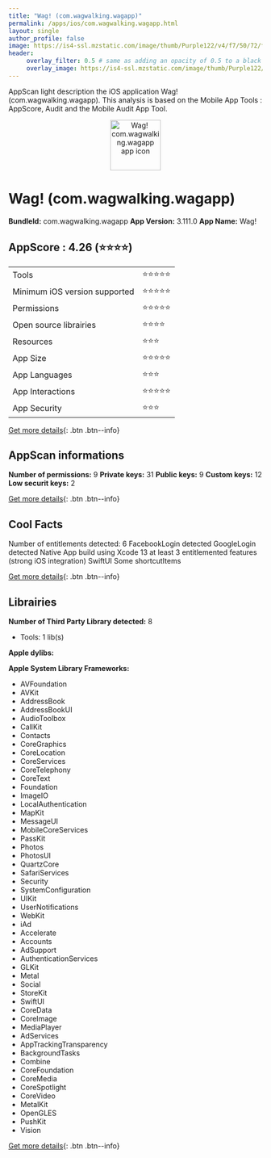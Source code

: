 ```yaml
---
title: "Wag! (com.wagwalking.wagapp)"
permalink: /apps/ios/com.wagwalking.wagapp.html
layout: single
author_profile: false
image: https://is4-ssl.mzstatic.com/image/thumb/Purple122/v4/f7/50/72/f75072a3-aa0b-0ea3-fcd6-7ba8516a3f48/AppIcon-0-1x_U007emarketing-0-4-0-85-220.png/512x512bb.jpg
header: 
     overlay_filter: 0.5 # same as adding an opacity of 0.5 to a black background
     overlay_image: https://is4-ssl.mzstatic.com/image/thumb/Purple122/v4/f7/50/72/f75072a3-aa0b-0ea3-fcd6-7ba8516a3f48/AppIcon-0-1x_U007emarketing-0-4-0-85-220.png/512x512bb.jpg
---
```

AppScan light description the iOS application Wag! (com.wagwalking.wagapp). This analysis is based on the Mobile App Tools : AppScore, Audit and the Mobile Audit App Tool.

  
  
<div style="text-align: center;"><img src="https://is4-ssl.mzstatic.com/image/thumb/Purple122/v4/f7/50/72/f75072a3-aa0b-0ea3-fcd6-7ba8516a3f48/AppIcon-0-1x_U007emarketing-0-4-0-85-220.png/512x512bb.jpg" width="100" height="100" alt="Wag! com.wagwalking.wagapp app icon"></div>  
  
# Wag! (com.wagwalking.wagapp)

**BundleId:** com.wagwalking.wagapp
**App Version:** 3.111.0
**App Name:** Wag!


## AppScore : 4.26 (⭐️⭐️⭐️⭐️) 

<table>
<tr><td> Tools </td><td> ⭐️⭐️⭐️⭐️⭐️ </td></tr>
<tr><td> Minimum iOS version supported </td><td> ⭐️⭐️⭐️⭐️⭐️ </td></tr>
<tr><td> Permissions </td><td> ⭐️⭐️⭐️⭐️⭐️ </td></tr>
<tr><td> Open source librairies </td><td> ⭐️⭐️⭐️⭐️ </td></tr>
<tr><td> Resources </td><td> ⭐️⭐️⭐️ </td></tr>
<tr><td> App Size </td><td> ⭐️⭐️⭐️⭐️⭐️ </td></tr>
<tr><td> App Languages </td><td> ⭐️⭐️⭐️ </td></tr>
<tr><td> App Interactions </td><td> ⭐️⭐️⭐️⭐️⭐️ </td></tr>
<tr><td> App Security </td><td> ⭐️⭐️⭐️ </td></tr>
</table>

[Get more details](/pricing.html){: .btn .btn--info}  
  
## AppScan informations 

**Number of permissions:** 9
**Private keys:** 31
**Public keys:** 9
**Custom keys:** 12
**Low securit keys:** 2
  
[Get more details](/pricing.html){: .btn .btn--info}

## Cool Facts

Number of entitlements detected: 6
FacebookLogin detected
GoogleLogin detected
Native App
build using Xcode 13
at least 3 entitlemented features (strong iOS integration)
SwiftUI
Some shortcutItems 
  
[Get more details](/pricing.html){: .btn .btn--info}

## Librairies 
**Number of Third Party Library detected:** 8
- Tools: 1 lib(s)

**Apple dylibs:**


**Apple System Library Frameworks:**
- AVFoundation
- AVKit
- AddressBook
- AddressBookUI
- AudioToolbox
- CallKit
- Contacts
- CoreGraphics
- CoreLocation
- CoreServices
- CoreTelephony
- CoreText
- Foundation
- ImageIO
- LocalAuthentication
- MapKit
- MessageUI
- MobileCoreServices
- PassKit
- Photos
- PhotosUI
- QuartzCore
- SafariServices
- Security
- SystemConfiguration
- UIKit
- UserNotifications
- WebKit
- iAd
- Accelerate
- Accounts
- AdSupport
- AuthenticationServices
- GLKit
- Metal
- Social
- StoreKit
- SwiftUI
- CoreData
- CoreImage
- MediaPlayer
- AdServices
- AppTrackingTransparency
- BackgroundTasks
- Combine
- CoreFoundation
- CoreMedia
- CoreSpotlight
- CoreVideo
- MetalKit
- OpenGLES
- PushKit
- Vision


  
[Get more details](/pricing.html){: .btn .btn--info}

